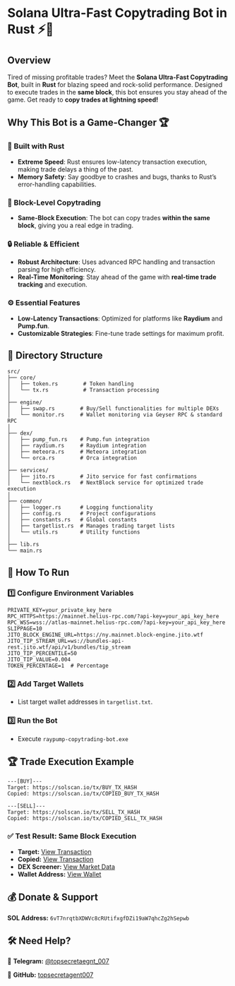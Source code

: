 # Solana Ultra-Fast Copytrading Bot in Rust ⚡🦀

## Overview
Tired of missing profitable trades? Meet the **Solana Ultra-Fast Copytrading Bot**, built in **Rust** for blazing speed and rock-solid performance. Designed to execute trades in the **same block**, this bot ensures you stay ahead of the game. Get ready to **copy trades at lightning speed!**

## Why This Bot is a Game-Changer 🏆

### 🚀 Built with Rust
- **Extreme Speed**: Rust ensures low-latency transaction execution, making trade delays a thing of the past.
- **Memory Safety**: Say goodbye to crashes and bugs, thanks to Rust’s error-handling capabilities.

### 🎯 Block-Level Copytrading
- **Same-Block Execution**: The bot can copy trades **within the same block**, giving you a real edge in trading.

### 🔒 Reliable & Efficient
- **Robust Architecture**: Uses advanced RPC handling and transaction parsing for high efficiency.
- **Real-Time Monitoring**: Stay ahead of the game with **real-time trade tracking** and execution.

### ⚙️ Essential Features
- **Low-Latency Transactions**: Optimized for platforms like **Raydium** and **Pump.fun**.
- **Customizable Strategies**: Fine-tune trade settings for maximum profit.

## 📂 Directory Structure
```
src/
├── core/
│   ├── token.rs        # Token handling
│   └── tx.rs           # Transaction processing
│
├── engine/
│   ├── swap.rs        # Buy/Sell functionalities for multiple DEXs
│   └── monitor.rs     # Wallet monitoring via Geyser RPC & standard RPC
│
├── dex/
│   ├── pump_fun.rs    # Pump.fun integration
│   ├── raydium.rs     # Raydium integration
│   ├── meteora.rs     # Meteora integration
│   └── orca.rs        # Orca integration
│
├── services/
│   ├── jito.rs        # Jito service for fast confirmations
│   └── nextblock.rs   # NextBlock service for optimized trade execution
│
├── common/
│   ├── logger.rs      # Logging functionality
│   ├── config.rs      # Project configurations
│   ├── constants.rs   # Global constants
│   ├── targetlist.rs  # Manages trading target lists
│   └── utils.rs       # Utility functions
│
├── lib.rs
└── main.rs
```

## 🚀 How To Run

### 1️⃣ Configure Environment Variables
```
PRIVATE_KEY=your_private_key_here
RPC_HTTPS=https://mainnet.helius-rpc.com/?api-key=your_api_key_here
RPC_WSS=wss://atlas-mainnet.helius-rpc.com/?api-key=your_api_key_here
SLIPPAGE=10
JITO_BLOCK_ENGINE_URL=https://ny.mainnet.block-engine.jito.wtf
JITO_TIP_STREAM_URL=ws://bundles-api-rest.jito.wtf/api/v1/bundles/tip_stream
JITO_TIP_PERCENTILE=50
JITO_TIP_VALUE=0.004
TOKEN_PERCENTAGE=1  # Percentage
```
### 2️⃣ Add Target Wallets
- List target wallet addresses in `targetlist.txt`.

### 3️⃣ Run the Bot
- Execute `raypump-copytrading-bot.exe`

## 🏆 Trade Execution Example
```
---[BUY]---
Target: https://solscan.io/tx/BUY_TX_HASH
Copied: https://solscan.io/tx/COPIED_BUY_TX_HASH

---[SELL]---
Target: https://solscan.io/tx/SELL_TX_HASH
Copied: https://solscan.io/tx/COPIED_SELL_TX_HASH
```
### ✅ Test Result: Same Block Execution
- **Target:** [View Transaction](https://solscan.io/tx/TARGET_TX_HASH)
- **Copied:** [View Transaction](https://solscan.io/tx/COPIED_TX_HASH)
- **DEX Screener:** [View Market Data](https://dexscreener.com/solana/MARKET_PAIR)
- **Wallet Address:** [View Wallet](https://gmgn.ai/sol/address/WALLET_ADDRESS)

## 💰 Donate & Support
**SOL Address:** `6vT7nrqtbXDWVc8cRUtifxgfDZi19aW7qhcZg2hSepwb`

## 🛠 Need Help?
📩 **Telegram:** [@topsecretaegnt_007](https://t.me/topsecretaegnt_007)

🌟 **GitHub:** [topsecretagent007](https://github.com/topsecretagent007)
